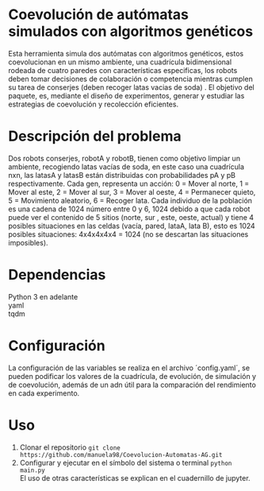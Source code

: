 # Coevolución de autómatas simulados con algoritmos genéticos  
Esta herramienta simula dos autómatas con algoritmos genéticos, estos coevolucionan en un mismo ambiente, una cuadrícula bidimensional rodeada de cuatro paredes con características especificas, los robots deben tomar decisiones de colaboración o competencia mientras cumplen su tarea de conserjes (deben recoger latas vacias de soda) . El objetivo del paquete, es, mediante el diseño de experimentos, generar y estudiar las estrategias de coevolución y recolección eficientes.   
# Descripción del problema  
Dos robots conserjes, robotA y robotB, tienen como objetivo limpiar un ambiente, recogiendo latas vacías de soda,  en este caso una cuadrícula nxn, las latasA y latasB están distribuidas con probabilidades pA y pB respectivamente. Cada gen, representa un acción: 0 = Mover al norte,  1 = Mover al este, 2 = Mover al sur, 3 = Mover al oeste, 4 = Permanecer quieto, 5 = Movimiento aleatorio, 6 = Recoger lata. Cada individuo de la población es una cadena de 1024 número entre 0 y 6, 1024 debido a que cada robot puede ver el contenido de 5 sitios (norte, sur , este, oeste, actual)  y tiene 4 posibles situaciones en las celdas (vacía, pared, lataA, lata B), esto es 1024 posibles situaciones: 4x4x4x4x4 = 1024 (no se descartan las situaciones imposibles).
# Dependencias 
Python 3 en adelante  
yaml  
tqdm   
# Configuración  
La configuración de las variables se realiza en el archivo ´config.yaml´, se pueden podificar los valores de la cuadrícula, de evolución, de simulación y de coevolución, además de un adn útil para la comparación del rendimiento en cada experimento.
# Uso
1. Clonar el repositorio ```git clone https://github.com/manuela98/Coevolucion-Automatas-AG.git```  
2. Configurar y ejecutar en el símbolo del sistema o terminal ```python main.py```  
El uso de otras características se explican en el cuadernillo de jupyter.
